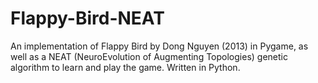 # Flappy-Bird-NEAT
An implementation of Flappy Bird by Dong Nguyen (2013) in Pygame, as well as a NEAT (NeuroEvolution of Augmenting Topologies) genetic algorithm to learn and play the game. Written in Python.

